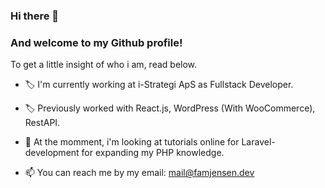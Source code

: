 ### Hi there 👋
### And welcome to my Github profile!

To get a little insight of who i am, read below.


- 🏷️ I'm currently working at i-Strategi ApS as Fullstack Developer.
- 🏷️ Previously worked with React.js, WordPress (With WooCommerce), RestAPI.

- 🌱 At the momment, i'm looking at tutorials online for Laravel-development for expanding my PHP knowledge.
- 📫 You can reach me by my email: [mail@famjensen.dev](mailto:mail@famjensen.dev)

<!--
**TimmJensen/TimmJensen** is a ✨ _special_ ✨ repository because its `README.md` (this file) appears on your GitHub profile.

Here are some ideas to get you started:

- 🔭 I’m currently working on ...
- 🌱 I’m currently learning ...
- 👯 I’m looking to collaborate on ...
- 🤔 I’m looking for help with ...
- 💬 Ask me about ...
- 📫 How to reach me: ...
- 😄 Pronouns: ...
- ⚡ Fun fact: ...
-->

